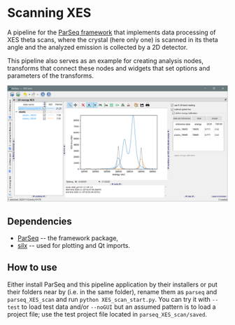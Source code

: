 Scanning XES
============

A pipeline for the [ParSeq framework](https://github.com/kklmn/ParSeq) that
implements data processing of XES theta scans, where the crystal (here only
one) is scanned in its theta angle and the analyzed emission is collected by
a 2D detector.

This pipeline also serves as an example for creating analysis nodes, transforms
that connect these nodes and widgets that set options and parameters of the
transforms.

<p align="center">
  <img src="doc/_images/node4.png" width=1200 />
</p>

Dependencies
------------

* [ParSeq](https://github.com/kklmn/ParSeq) -- the framework package,
* [silx](https://github.com/silx-kit/silx) -- used for plotting and Qt imports.

How to use
----------

Either install ParSeq and this pipeline application by their installers or put
their folders near by (i.e. in the same folder), rename them as `parseq` and
`parseq_XES_scan` and run `python XES_scan_start.py`. You can try it with
`--test` to load test data and/or `--noGUI` but an assumed pattern is to load
a project file; use the test project file located in `parseq_XES_scan/saved`.